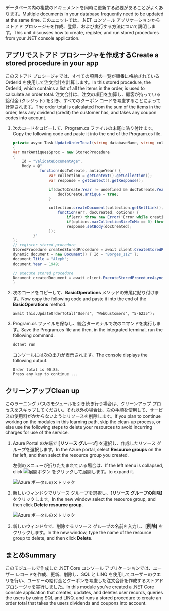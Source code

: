 <span data-ttu-id="95be1-101">データベース内の複数のドキュメントを同時に更新する必要があることがよくあります。</span><span class="sxs-lookup"><span data-stu-id="95be1-101">Multiple documents in your database frequently need to be updated at the same time.</span></span> <span data-ttu-id="95be1-102">このユニットでは、.NET コンソール アプリケーションからストアド プロシージャを作成、登録、および実行する方法について説明します。</span><span class="sxs-lookup"><span data-stu-id="95be1-102">This unit discusses how to create, register, and run stored procedures from your .NET console application.</span></span>

## <a name="create-a-stored-procedure-in-your-app"></a><span data-ttu-id="95be1-103">アプリでストアド プロシージャを作成する</span><span class="sxs-lookup"><span data-stu-id="95be1-103">Create a stored procedure in your app</span></span>

<span data-ttu-id="95be1-104">このストアド プロシージャでは、すべての項目の一覧が順番に格納されている OrderId を使用して注文合計を計算します。</span><span class="sxs-lookup"><span data-stu-id="95be1-104">In this stored procedure, the OrderId, which contains a list of all the items in the order, is used to calculate an order total.</span></span> <span data-ttu-id="95be1-105">注文合計は、注文の項目を加算し、顧客が持っている給付金 (クレジット) を引き、すべてのクーポン コードを考慮することによって計算されます。</span><span class="sxs-lookup"><span data-stu-id="95be1-105">The order total is calculated from the sum of the items in the order, less any dividend (credit) the customer has, and takes any coupon codes into account.</span></span>

1. <span data-ttu-id="95be1-106">次のコードをコピーして、Program.cs ファイルの末尾に貼り付けます。</span><span class="sxs-lookup"><span data-stu-id="95be1-106">Copy the following code and paste it into the end of the Program.cs file.</span></span>

    <!--TODO: Update sproc to take order total and check for available dividend, and use of summer coupon code, and provide updated total-->
    ```csharp
    private async Task UpdateOrderTotal(string databaseName, string collectionName, Order orderId)
    {
    var markAntiquesSproc = new StoredProcedure
    {
        Id = "ValidateDocumentAge",
        Body = @"
                function(docToCreate, antiqueYear) {
                    var collection = getContext().getCollection();    
                    var response = getContext().getResponse();    
    
                    if(docToCreate.Year != undefined && docToCreate.Year < antiqueYear){
                        docToCreate.antique = true;
                    }
    
                    collection.createDocument(collection.getSelfLink(), docToCreate, {}, 
                        function(err, docCreated, options) { 
                            if(err) throw new Error('Error while creating document: ' + err.message);                              
                            if(options.maxCollectionSizeInMb == 0) throw 'max collection size not found'; 
                            response.setBody(docCreated);
                    });
             }"
    };
    // register stored procedure
    StoredProcedure createdStoredProcedure = await client.CreateStoredProcedureAsync(UriFactory.CreateDocumentCollectionUri("db", "coll"), markAntiquesSproc);
    dynamic document = new Document() { Id = "Borges_112" };
    document.Title = "Aleph";
    document.Year = 1949;
    
    // execute stored procedure
    Document createdDocument = await client.ExecuteStoredProcedureAsync<Document>(UriFactory.CreateStoredProcedureUri("db", "coll", "ValidateDocumentAge"), document, 1920);
    }
    ```

2. <span data-ttu-id="95be1-107">次のコードをコピーして、**BasicOperations** メソッドの末尾に貼り付けます。</span><span class="sxs-lookup"><span data-stu-id="95be1-107">Now copy the following code and paste it into the end of the **BasicOperations** method.</span></span>

    ```
    await this.UpdateOrderTotal("Users", "WebCustomers", "5-6235");
    ```

3. <span data-ttu-id="95be1-108">Program.cs ファイルを保存し、統合ターミナルで次のコマンドを実行します。</span><span class="sxs-lookup"><span data-stu-id="95be1-108">Save the Program.cs file and then, in the integrated terminal, run the following command.</span></span>

    ```
    dotnet run
    ```

    <span data-ttu-id="95be1-109">コンソールには次の出力が表示されます。</span><span class="sxs-lookup"><span data-stu-id="95be1-109">The console displays the following output.</span></span>

    ```
    Order total is 90.85.
    Press any key to continue ...
    ```

## <a name="clean-up"></a><span data-ttu-id="95be1-110">クリーンアップ</span><span class="sxs-lookup"><span data-stu-id="95be1-110">Clean up</span></span>

<span data-ttu-id="95be1-111">このラーニング パスのモジュールを引き続き行う場合は、クリーンアップ プロセスをスキップしてください。それ以外の場合は、次の手順を使用して、サービスの使用料がかからないようにリソースを削除します。</span><span class="sxs-lookup"><span data-stu-id="95be1-111">If you plan to continue working on the modules in this learning path, skip the clean-up process, or else use the following steps to delete your resources to avoid incurring charges for use of the service.</span></span>

1. <span data-ttu-id="95be1-112">Azure Portal の左端で **[リソース グループ]** を選択し、作成したリソース グループを選択します。</span><span class="sxs-lookup"><span data-stu-id="95be1-112">In the Azure portal, select **Resource groups** on the far left, and then select the resource group you created.</span></span>  

    <span data-ttu-id="95be1-113">左側のメニューが折りたたまれている場合は、</span><span class="sxs-lookup"><span data-stu-id="95be1-113">If the left menu is collapsed, click</span></span> ![展開ボタン](../media/5-javascript-programming/expand.png) <span data-ttu-id="95be1-115">をクリックして展開します。</span><span class="sxs-lookup"><span data-stu-id="95be1-115">to expand it.</span></span>

   ![Azure ポータルのメトリック](../media/5-javascript-programming/delete-resources-select.png)

2. <span data-ttu-id="95be1-117">新しいウィンドウでリソース グループを選択し、**[リソース グループの削除]** をクリックします。</span><span class="sxs-lookup"><span data-stu-id="95be1-117">In the new window select the resource group, and then click **Delete resource group**.</span></span>

   ![Azure ポータルのメトリック](../media/5-javascript-programming/delete-resources.png)

3. <span data-ttu-id="95be1-119">新しいウィンドウで、削除するリソース グループの名前を入力し、**[削除]** をクリックします。</span><span class="sxs-lookup"><span data-stu-id="95be1-119">In the new window, type the name of the resource group to delete, and then click **Delete**.</span></span>

## <a name="summary"></a><span data-ttu-id="95be1-120">まとめ</span><span class="sxs-lookup"><span data-stu-id="95be1-120">Summary</span></span>

<span data-ttu-id="95be1-121">このモジュールで作成した .NET Core コンソール アプリケーションでは、ユーザー レコードを作成、更新、削除し、SQL と LINQ を使用してユーザーのクエリを行い、ユーザーの給付金とクーポンを考慮した注文合計を作成するストアド プロシージャを実行しました。</span><span class="sxs-lookup"><span data-stu-id="95be1-121">In this module you've created a .NET Core console application that creates, updates, and deletes user records, queries the users by using SQL and LINQ, and runs a stored procedure to create an order total that takes the users dividends and coupons into account.</span></span>